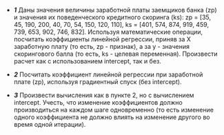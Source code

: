 - ***1*** Даны значения величины заработной платы заемщиков банка (zp) и
значения их поведенческого кредитного скоринга (ks): 
zp = [35, 45, 190, 200, 40, 70, 54, 150, 120, 110], 
ks = [401, 574, 874, 919, 459, 739, 653, 902, 746, 832]. 
Используя математические операции, посчитать коэффициенты линейной 
регрессии, приняв за X заработную плату (то есть, zp - признак), 
а за y - значения скорингового балла (то есть, ks - целевая переменная). 
Произвести расчет как с использованием intercept, так и без.

- ***2*** Посчитать коэффициент линейной регрессии при заработной плате (zp), 
используя градиентный спуск (без intercept).

- ***3*** Произвести вычисления как в пункте 2, но с вычислением intercept. 
Учесть, что изменение коэффициентов должно производиться на каждом шаге одновременно 
(то есть изменение одного коэффициента не должно влиять на изменение другого во время одной итерации).
